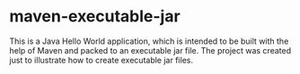 # maven-executable-jar

This is a Java Hello World application, which is intended to be built with the help of Maven and packed to an executable jar file. The project was created just to illustrate how to create executable jar files.
